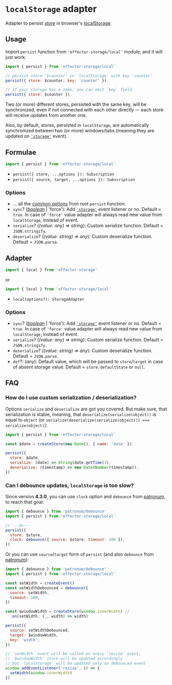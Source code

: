 # `localStorage` adapter

Adapter to persist [_store_] in browser's [localStorage].

## Usage

Import `persist` function from `'effector-storage/local'` module, and it will just work:

```javascript
import { persist } from 'effector-storage/local'

// persist store `$counter` in `localStorage` with key 'counter'
persist({ store: $counter, key: 'counter' })

// if your storage has a name, you can omit `key` field
persist({ store: $counter })
```

Two (or more) different stores, persisted with the same key, will be synchronized, even if not connected with each other directly — each store will receive updates from another one.

Also, by default, stores, persisted in `localStorage`, are automatically synchronized between two (or more) windows/tabs (meaning they are updated on [`'storage'`] event).

## Formulae

```javascript
import { persist } from 'effector-storage/local'
```

- `persist({ store, ...options }): Subscription`
- `persist({ source, target, ...options }): Subscription`

### Options

- ... all the [common options](../../README.md#options) from root `persist` function.
- `sync`? ([_boolean_] | 'force'): Add [`'storage'`] event listener or no. Default = `true`. In case of `'force'` value adapter will always read new value from `localStorage`, instead of event.
- `serialize`? (_(value: any) => string_): Custom serialize function. Default = `JSON.stringify`.
- `deserialize`? (_(value: string) => any_): Custom deserialize function. Default = `JSON.parse`.

## Adapter

```javascript
import { local } from 'effector-storage'
```

or

```javascript
import { local } from 'effector-storage/local'
```

- `local(options?): StorageAdapter`

### Options

- `sync`? ([_boolean_] | 'force'): Add [`'storage'`] event listener or no. Default = `true`. In case of `'force'` value adapter will always read new value from `localStorage`, instead of event.
- `serialize`? (_(value: any) => string_): Custom serialize function. Default = `JSON.stringify`.
- `deserialize`? (_(value: string) => any_): Custom deserialize function. Default = `JSON.parse`.
- `def`?: (_any_): Default value, which will be passed to `store`/`target` in case of absent storage value. Default = `store.defaultState` or `null`.

## FAQ

### How do I use custom serialization / deserialization?

Options `serialize` and `deserialize` are got you covered. But make sure, that serialization is stable, meaning, that `deserialize(serialize(object))` is equal to `object` (or `serialize(deserialize(serialize(object))) === serialize(object)`):

```javascript
import { persist } from 'effector-storage/local'

const $date = createStore(new Date(), { name: 'date' })

persist({
  store: $date,
  serialize: (date) => String(date.getTime()),
  deserialize: (timestamp) => new Date(Number(timestamp)),
})
```

### Can I debounce updates, `localStorage` is too slow?

Since version **4.3.0**, you can use `clock` option and `debounce` from [patronum](https://github.com/effector/patronum/tree/main/debounce), to reach that goal:

```javascript
import { debounce } from 'patronum/debounce'
import { persist } from 'effector-storage/local'

// ---8<---
persist({
  store: $store,
  clock: debounce({ source: $store, timeout: 100 }),
})
```

Or you can use `source`/`target` form of `persist` (and also `debounce` from [patronum](https://github.com/effector/patronum/tree/main/debounce)):

```javascript
import { debounce } from 'patronum/debounce'
import { persist } from 'effector-storage/local'

const setWidth = createEvent()
const setWidthDebounced = debounce({
  source: setWidth,
  timeout: 100,
})

const $windowWidth = createStore(window.innerWidth) //
  .on(setWidth, (_, width) => width)

persist({
  source: setWidthDebounced,
  target: $windowWidth,
  key: 'width',
})

// `setWidth` event will be called on every 'resize' event,
// `$windowWidth` store will be updated accordingly
// but `localStorage` will be updated only on debounced event
window.addEventListener('resize', () => {
  setWidth(window.innerWidth)
})
```

[localstorage]: https://developer.mozilla.org/en-US/docs/Web/API/Window/localStorage
[`'storage'`]: https://developer.mozilla.org/en-US/docs/Web/API/StorageEvent
[_subscription_]: https://effector.dev/docs/glossary#subscription
[_store_]: https://effector.dev/docs/api/effector/store
[_function_]: https://developer.mozilla.org/en-US/docs/Glossary/Function
[_boolean_]: https://developer.mozilla.org/en-US/docs/Glossary/Boolean
